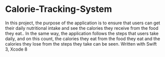 # Calorie-Tracking-System

In this project, the purpose of the application is to ensure that users can get their daily nutritional intake and see the calories they receive from the food they eat.. In the same way, the application follows the steps that users take daily, and on this count, the calories they eat from the food they eat and the calories they lose from the steps they take can be seen.
Written with Swift 3, Xcode 8
